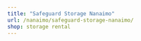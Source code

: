 ```yaml
---
title: "Safeguard Storage Nanaimo"
url: /nanaimo/safeguard-storage-nanaimo/
shop: storage rental
---
```

